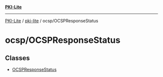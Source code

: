 [**PKI-Lite**](../../../README.md)

---

[PKI-Lite](../../../README.md) / [pki-lite](../../README.md) / ocsp/OCSPResponseStatus

# ocsp/OCSPResponseStatus

## Classes

- [OCSPResponseStatus](classes/OCSPResponseStatus.md)
